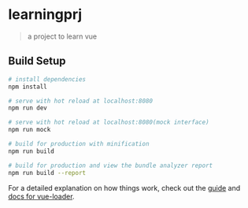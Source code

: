# learningprj

> a project to learn vue

## Build Setup

``` bash
# install dependencies
npm install

# serve with hot reload at localhost:8080
npm run dev

# serve with hot reload at localhost:8080(mock interface)
npm run mock

# build for production with minification
npm run build

# build for production and view the bundle analyzer report
npm run build --report
```

For a detailed explanation on how things work, check out the [guide](http://vuejs-templates.github.io/webpack/) and [docs for vue-loader](http://vuejs.github.io/vue-loader).
